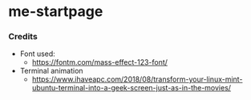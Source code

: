 # me-startpage

### Credits

- Font used:
  - https://fontm.com/mass-effect-123-font/
- Terminal animation
  - https://www.ihaveapc.com/2018/08/transform-your-linux-mint-ubuntu-terminal-into-a-geek-screen-just-as-in-the-movies/